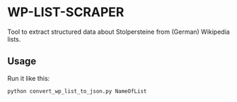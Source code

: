 # WP-LIST-SCRAPER

Tool to extract structured data about Stolpersteine from (German) Wikipedia lists.

## Usage

Run it like this:

```bash
python convert_wp_list_to_json.py NameOfList
```
